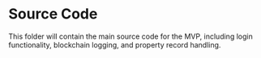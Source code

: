 # Source Code

This folder will contain the main source code for the MVP, including login functionality, blockchain logging, and property record handling.

